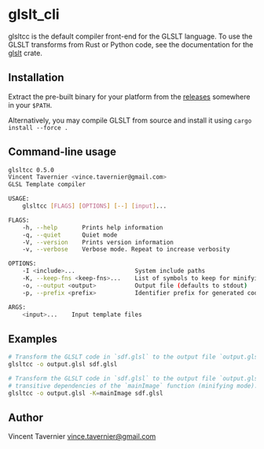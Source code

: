 # glslt_cli

glsltcc is the default compiler front-end for the GLSLT language. To use the GLSLT transforms
from Rust or Python code, see the documentation for the
[glslt](https://vtavernier.github.io/glslt/doc/glslt/) crate.

## Installation

Extract the pre-built binary for your platform from the
[releases](https://github.com/vtavernier/glslt/releases/) somewhere in your `$PATH`.

Alternatively, you may compile GLSLT from source and install it using `cargo install --force .`

## Command-line usage

```bash
glsltcc 0.5.0
Vincent Tavernier <vince.tavernier@gmail.com>
GLSL Template compiler

USAGE:
    glsltcc [FLAGS] [OPTIONS] [--] [input]...

FLAGS:
    -h, --help       Prints help information
    -q, --quiet      Quiet mode
    -V, --version    Prints version information
    -v, --verbose    Verbose mode. Repeat to increase verbosity

OPTIONS:
    -I <include>...                 System include paths
    -K, --keep-fns <keep-fns>...    List of symbols to keep for minifying mode
    -o, --output <output>           Output file (defaults to stdout)
    -p, --prefix <prefix>           Identifier prefix for generated code

ARGS:
    <input>...    Input template files
```

## Examples

```bash
# Transform the GLSLT code in `sdf.glsl` to the output file `output.glsl`
glsltcc -o output.glsl sdf.glsl

# Transform the GLSLT code in `sdf.glsl` to the output file `output.glsl`. Only keep
# transitive dependencies of the `mainImage` function (minifying mode).
glsltcc -o output.glsl -K=mainImage sdf.glsl
```

## Author

Vincent Tavernier <vince.tavernier@gmail.com>
